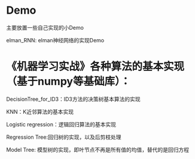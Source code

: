 # Demo
主要放置一些自己实现的小Demo

elman_RNN: elman神经网络的实现Demo 

# 《机器学习实战》各种算法的基本实现（基于numpy等基础库）：

DecisionTree_for_ID3：ID3方法的决策树基本算法的实现

KNN：K近邻算法的基本实现

Logistic regression：逻辑回归算法的基本实现

Regression Tree:回归树的实现，以及后剪枝处理

Model Tree: 模型树的实现，即叶节点不再是所有值的均值，替代的是回归方程
